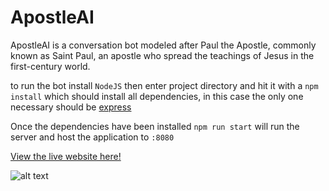 # ApostleAI

ApostleAI is a conversation bot modeled after Paul the Apostle, commonly known as Saint Paul, an apostle who spread the teachings of Jesus in the first-century world.

to run the bot install `NodeJS` then enter project directory and hit it with a `npm install` which should install all dependencies, in this case the only one necessary should be [express](https://github.com/expressjs/express)

Once the dependencies have been installed `npm run start` will run the server and host the application to `:8080`

[View the live website here!](https://prophet-ai.github.io/ApostleAI/)

![alt text](https://upload.wikimedia.org/wikipedia/commons/thumb/6/67/The_Predication_of_Saint_Paul_LACMA_M.2000.179.24.jpg/800px-The_Predication_of_Saint_Paul_LACMA_M.2000.179.24.jpg)
